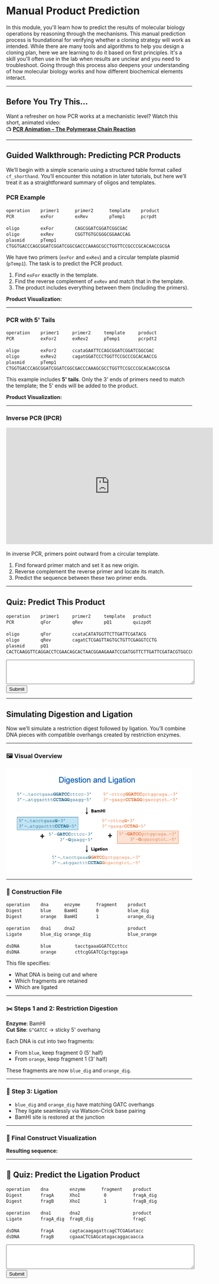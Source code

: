 <script src="https://unpkg.com/seqviz"></script>
# Manual Product Prediction

In this module, you'll learn how to predict the results of molecular biology operations by reasoning through the mechanisms. This manual prediction process is foundational for verifying whether a cloning strategy will work as intended. While there are many tools and algorithms to help you design a cloning plan, here we are learning to do it based on first principles. It's a skill you'll often use in the lab when results are unclear and you need to troubleshoot. Going through this process also deepens your understanding of how molecular biology works and how different biochemical elements interact.

---

## Before You Try This...

Want a refresher on how PCR works at a mechanistic level? Watch this short, animated video:  
📺 **[PCR Animation – The Polymerase Chain Reaction](https://www.youtube.com/watch?v=2KoLnIwoZKU)**

---

## Guided Walkthrough: Predicting PCR Products

We’ll begin with a simple scenario using a structured table format called `cf_shorthand`. You’ll encounter this notation in later tutorials, but here we’ll treat it as a straightforward summary of oligos and templates.

### PCR Example

```
operation    primer1      primer2      template    product
PCR          exFor        exRev        pTemp1      pcrpdt

oligo        exFor        CAGCGGATCGGATCGGCGAC
oligo        exRev        CGGTTGTGCGGGCGGAACCAG
plasmid      pTemp1       CTGGTGACCCAGCGGATCGGATCGGCGACCCAAAGCGCCTGGTTCCGCCCGCACAACCGCGA
```

We have two primers (`exFor` and `exRev`) and a circular template plasmid (`pTemp1`). The task is to predict the PCR product.

1. Find `exFor` exactly in the template.
2. Find the reverse complement of `exRev` and match that in the template.
3. The product includes everything between them (including the primers).

**Product Visualization:**

  <div id="viewer1"></div>
  <script>
    function waitForSeqViz(callback) {
      if (typeof seqviz !== "undefined" && seqviz.Viewer) {
        callback();
      } else {
        setTimeout(() => waitForSeqViz(callback), 50);
      }
    }

    waitForSeqViz(() => {
      seqviz
        .Viewer("viewer1", {
            "name": "pcrpdt",
            "seq": "CAGCGGATCGGATCGGCGACCCAAAGCGCCTGGTTCCGCCCGCACAACCG",
            "annotations": [
                { "name": "exFor", "start": 0, "end": 20, "color": "cyan", "direction": 1 },
                { "name": "exRev", "start": 29, "end": 50, "color": "#92ffa4", "direction": -1 }
            ],
          translations: [],
          viewer: "linear",
          showComplement: true,
          showIndex: true,
          style: { height: "75px", width: "100%" }
        })
        .render();
    });
  </script>

---

### PCR with 5' Tails

```
operation    primer1     primer2     template     product
PCR          exFor2      exRev2      pTemp1       pcrpdt2

oligo        exFor2      ccataGAATTCCAGCGGATCGGATCGGCGAC
oligo        exRev2      cagatGGATCCCTGGTTCCGCCCGCACAACCG
plasmid      pTemp1      CTGGTGACCCAGCGGATCGGATCGGCGACCCAAAGCGCCTGGTTCCGCCCGCACAACCGCGA
```

This example includes **5' tails**. Only the 3' ends of primers need to match the template; the 5' ends will be added to the product.

**Product Visualization:**

  <div id="viewer2"></div>
  <script>
    function waitForSeqViz(callback) {
      if (typeof seqviz !== "undefined" && seqviz.Viewer) {
        callback();
      } else {
        setTimeout(() => waitForSeqViz(callback), 50);
      }
    }

    waitForSeqViz(() => {
      seqviz
        .Viewer("viewer2", {
            "name": "pcrpdt",
            "seq": "ccataGAATTCCAGCGGATCGGATCGGCGACCCAAAGCGCCTCGGTTGTGCGGGCGGAACCAGGGATCCatctg",
            "annotations": [
                { "name": "exFor2", "start": 0, "end": 31, "color": "cyan", "direction": 1 },
                { "name": "exRev2", "start": 42, "end": 74, "color": "#92ffa4", "direction": -1 }
            ],
          translations: [],
          viewer: "linear",
          showComplement: true,
          showIndex: true,
          style: { height: "75px", width: "110%" }
        })
        .render();
    });
  </script>

---

### Inverse PCR (IPCR)

<iframe width="560" height="315" src="https://www.youtube.com/embed/SPvvYWmMQ1I" frameborder="0" allowfullscreen></iframe>

In inverse PCR, primers point outward from a circular template.

1. Find forward primer match and set it as new origin.
2. Reverse complement the reverse primer and locate its match.
3. Predict the sequence between these two primer ends.

---

## Quiz: Predict This Product

```
operation    primer1     primer2     template   product
PCR          qFor        qRev        pQ1        quizpdt

oligo        qFor        ccataCATATGGTTCTTGATTCGATACG
oligo        qRev        cagatCTCGAGTTAGTGCTGTTCGAGGTCCTG
plasmid      pQ1         CACTCAAGGTTCAGGACCTCGAACAGCACTAACGGAAGAAATCCGATGGTTCTTGATTCGATACGTGGCCCCGAGGACCTCGCAT
```

<textarea id="pcrQuizInput" rows="4" style="width:100%; font-family:monospace;"></textarea>
<br>
<button onclick="checkPcrQuizAnswer()">Submit</button>
<p id="pcrQuizFeedback"></p>
<script>
function checkPcrQuizAnswer() {
  const correct = "ccataCATATGGTTCTTGATTCGATACGTGGCCCCGAGGACCTCGCATCACTCAAGGTTCAGGACCTCGAACAGCACTAACTCGAGatctg";
  const input = document.getElementById("pcrQuizInput").value.replace(/\s+/g, "");
  const feedback = document.getElementById("pcrQuizFeedback");
  feedback.innerHTML = input.toLowerCase() === correct.toLowerCase()
    ? "✅ Correct! Well done."
    : "❌ Not quite. Check your primer matches and try again.";
}
</script>

---

## Simulating Digestion and Ligation

Now we’ll simulate a restriction digest followed by ligation. You’ll combine DNA pieces with compatible overhangs created by restriction enzymes.

---

### 🖼️ Visual Overview

![Digestion and Ligation Process](../images/digestion_and_ligation.png)

---

### 📄 Construction File

```
operation    dna      enzyme      fragment    product
Digest       blue     BamHI       0           blue_dig
Digest       orange   BamHI       1           orange_dig

operation    dna1     dna2                    product
Ligate       blue_dig orange_dig              blue_orange

dsDNA        blue         tacctgaaaGGATCCcttcc
dsDNA        orange       cttcgGGATCCgctggcaga
```

This file specifies:
- What DNA is being cut and where
- Which fragments are retained
- Which are ligated

---

### ✂️ Steps 1 and 2: Restriction Digestion

**Enzyme**: BamHI  
**Cut Site**: `G^GATCC` → sticky 5' overhang

Each DNA is cut into two fragments:
- From `blue`, keep fragment 0 (5' half)
- From `orange`, keep fragment 1 (3' half)

These fragments are now `blue_dig` and `orange_dig`.

---

### 🔗 Step 3: Ligation

- `blue_dig` and `orange_dig` have matching GATC overhangs
- They ligate seamlessly via Watson-Crick base pairing
- BamHI site is restored at the junction

---

### 🧬 Final Construct Visualization

**Resulting sequence:**
  <div id="viewer3"></div>
  <script>
    function waitForSeqViz(callback) {
      if (typeof seqviz !== "undefined" && seqviz.Viewer) {
        callback();
      } else {
        setTimeout(() => waitForSeqViz(callback), 50);
      }
    }

    waitForSeqViz(() => {
      seqviz
        .Viewer("viewer3", {
            "name": "pcrpdt",
            "seq": "tacctgaaaGGATCCgctggcaga",
            "annotations": [{ name: "BamHI", start: 9, end: 15, color: "green", direction: 1 }],
          translations: [],
          viewer: "linear",
          showComplement: true,
          showIndex: true,
          style: { height: "75px", width: "110%" }
        })
        .render();
    });
  </script>

---

## 🧪 Quiz: Predict the Ligation Product

```
operation    dna        enzyme      fragment    product
Digest       fragA      XhoI         0          fragA_dig
Digest       fragB      XhoI         1          fragB_dig

operation    dna1       dna2                    product
Ligate       fragA_dig  fragB_dig               fragC

dsDNA        fragA      cagtacaagagattcagCTCGAGatacc
dsDNA        fragB      cgaaaCTCGAGcatagacaggacaacca
```

<textarea id="ligationQuizInput" rows="4" style="width:100%; font-family:monospace;"></textarea>
<br>
<button onclick="checkLigationQuizAnswer()">Submit</button>
<p id="ligationQuizFeedback"></p>

<script>
function checkLigationQuizAnswer() {
  const correct = "cagtacaagagattcagctcgagatagacaggacaacca";
  const input = document.getElementById("ligationQuizInput").value.replace(/\s+/g, "");
  const feedback = document.getElementById("ligationQuizFeedback");
  feedback.innerHTML = input.toLowerCase() === correct.toLowerCase()
    ? "✅ Correct! You've successfully simulated the ligation."
    : "❌ Not quite. Make sure you digested with XhoI and selected the right fragments.";
}
</script>